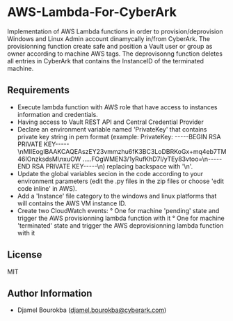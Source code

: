 # AWS-Lambda-For-CyberArk
Implementation of AWS Lambda functions in order to provision/deprovision Windows and Linux Admin account dinamycally in/from CyberArk.
The provisionning function create safe and position a Vault user or group as owner according to machine AWS tags.
The deprovisonng function deletes all entries in CyberArk that contains the InstanceID of the terminated machine. 

Requirements
------------

- Execute lambda function with AWS role that have access to instances information and credentials.
- Having access to Vault REST API and Central Credential Provider
- Declare an environment variable named 'PrivateKey' that contains private key string in pem format (example: PrivateKey: -----BEGIN RSA PRIVATE KEY-----\nMIIEogIBAAKCAQEAszEY23vmmzhu6fK3BC3LoDBRKoGx+mq4eb7TM46IOnzksdsM\nxuOW .....FOgWMEN3/1yRufKhD7l/yTEy83vtoo=\n-----END RSA PRIVATE KEY-----\n) replacing backspace with '\n'.
- Update the global variables secion in the code according to your environment parameters (edit the .py files in the zip files or choose 'edit code inline' in AWS).
- Add a 'Instance' file category to the windows and linux platforms that will contains the AWS VM instance ID.
- Create two CloudWatch events: 
     ° One for machine 'pending' state and trigger the AWS provisionning lambda function with it
     ° One for machine 'terminated' state and trigger the AWS deprovisionning lambda function with it

License
-------

MIT

Author Information
------------------

- Djamel Bourokba (djamel.bourokba@cyberark.com)

